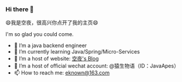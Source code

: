<!--
**eknown/eknown** is a ✨ _special_ ✨ repository because its `README.md` (this file) appears on your GitHub profile.

Here are some ideas to get you started:

- 🔭 I’m currently working on ...
- 🌱 I’m currently learning ...
- 👯 I’m looking to collaborate on ...
- 🤔 I’m looking for help with ...
- 💬 Ask me about ...
- 📫 How to reach me: ...
- 😄 Pronouns: ...
- ⚡ Fun fact: ...

status 使用：[![eknown's github stats](https://github-readme-stats.vercel.app/api?username=laolunsi)](https://github.com/laolunsi)

### 你好 👋

😄我是空夜，很高兴你点开了我的主页😄

- 我是一名后端开发工程师
- 重点关注后端开发，Java/Spring/微服务等方向，欢迎交流。
- 我的个人网站是：http://www.eknown.cn ，个人公众号：@猿生物语（ID：JavaApes）
- 你也可以通过邮箱联系我：eknown@163.com

-->

### Hi there 👋

😄我是空夜，很高兴你点开了我的主页😄

I'm so glad you could come.

- 🔭 I’m a java backend engineer
- 🌱 I’m currently learning Java/Spring/Micro-Services
- 👯 I’m a host of website: [空夜's Blog](http://www.eknown.cn/)
- 👯 I’m a host of official wechat account: @猿生物语（ID：JavaApes）
- 📫 How to reach me: eknown@163.com


